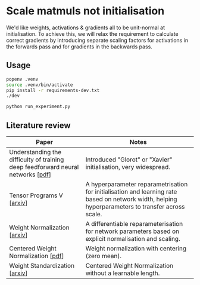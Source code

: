 # Scale matmuls not initialisation

We'd like weights, activations & gradients all to be unit-normal at initialisation. To achieve this, we will relax the requirement to calculate correct gradients by introducing separate scaling factors for activations in the forwards pass and for gradients in the backwards pass.

## Usage

```bash
popenv .venv
source .venv/bin/activate
pip install -r requirements-dev.txt
./dev

python run_experiment.py
```

## Literature review

| Paper | Notes |
| --- | --- |
| Understanding the difficulty of training deep feedforward neural networks [[pdf](https://proceedings.mlr.press/v9/glorot10a/glorot10a.pdf)] | Introduced "Glorot" or "Xavier" initialisation, very widespread. |
| Tensor Programs V [[arxiv](https://arxiv.org/abs/2203.03466)] | A hyperparameter reparametrisation for initialisation and learning rate based on network width, helping hyperparameters to transfer across scale. |
| Weight Normalization [[arxiv](https://arxiv.org/abs/1602.07868)] | A differentiable reparameterisation for network parameters based on explicit normalisation and scaling. |
| Centered Weight Normalization [[pdf](https://openaccess.thecvf.com/content_ICCV_2017/papers/Huang_Centered_Weight_Normalization_ICCV_2017_paper.pdf)] | Weight normalization with centering (zero mean). |
| Weight Standardization [[arxiv](https://arxiv.org/abs/1903.10520)] | Centered Weight Normalization without a learnable length. |
